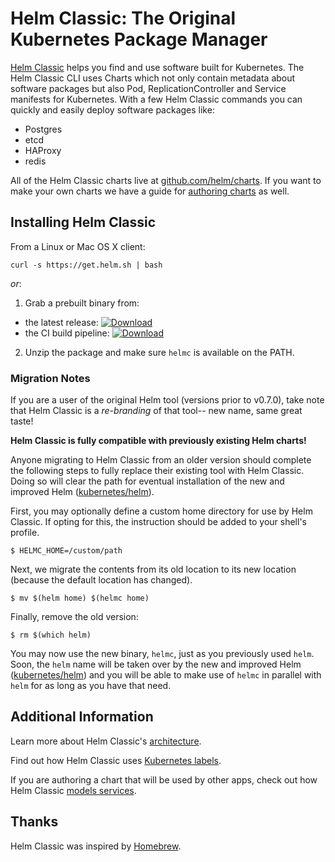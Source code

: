 # Helm Classic: The Original Kubernetes Package Manager

[Helm Classic](https://helm.sh) helps you find and use software built for Kubernetes. The Helm Classic CLI uses Charts which not only contain metadata about software packages but also Pod, ReplicationController and Service manifests for Kubernetes. With a few Helm Classic commands you can quickly and easily deploy software packages like:

- Postgres
- etcd
- HAProxy
- redis

All of the Helm Classic charts live at [github.com/helm/charts](https://github.com/helm/charts). If you want to make your own charts we have a guide for [authoring charts](authoring_charts.md) as well.

## Installing Helm Classic

From a Linux or Mac OS X client:
```
curl -s https://get.helm.sh | bash
```

*or*:

1. Grab a prebuilt binary from:
  - the latest release: [ ![Download](https://api.bintray.com/packages/deis/helm/helm-classic/images/download.svg) ](https://bintray.com/deis/helm/helmc/_latestVersion#files)
  - the CI build pipeline: [ ![Download](https://api.bintray.com/packages/deis/helm-ci/helm-classic/images/download.svg) ](https://bintray.com/deis/helm-ci/helmc/_latestVersion#files)
2. Unzip the package and make sure `helmc` is available on the PATH.

### Migration Notes

If you are a user of the original Helm tool (versions prior to v0.7.0), take note that Helm Classic is a _re-branding_ of that tool-- new name, same great taste!

__Helm Classic is fully compatible with previously existing Helm charts!__

Anyone migrating to Helm Classic from an older version should complete the following steps to fully replace their existing tool with Helm Classic. Doing so will clear the path for eventual installation of the new and improved Helm ([kubernetes/helm][k8s-helm]).

First, you may optionally define a custom home directory for use by Helm Classic. If opting for this, the instruction should be added to your shell's profile.

```
$ HELMC_HOME=/custom/path
```

Next, we migrate the contents from its old location to its new location (because the default location has changed).

```
$ mv $(helm home) $(helmc home)
```

Finally, remove the old version:

```
$ rm $(which helm)
```

You may now use the new binary, `helmc`, just as you previously used `helm`.  Soon, the `helm` name will be taken over by the new and improved Helm ([kubernetes/helm][k8s-helm]) and you will be able to make use of `helmc` in parallel with `helm` for as long as you have that need.

## Additional Information

Learn more about Helm Classic's [architecture](architecture.md).

Find out how Helm Classic uses [Kubernetes labels](using_labels.md).

If you are authoring a chart that will be used by other apps, check out how Helm Classic [models services](modeling_services.md).

## Thanks

Helm Classic was inspired by [Homebrew](https://github.com/Homebrew/homebrew).

[k8s-helm]: https://github.com/kubernetes/helm
